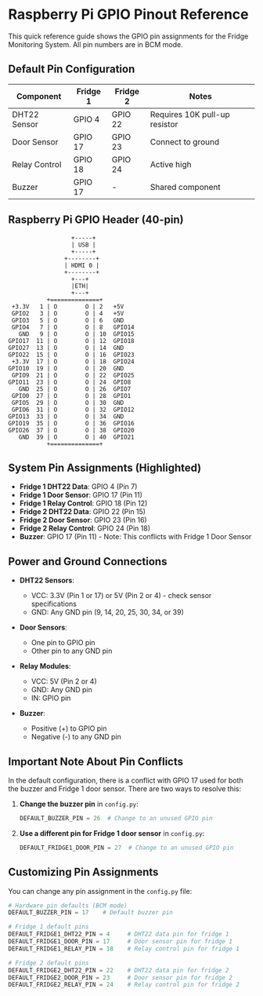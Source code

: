 # Raspberry Pi GPIO Pinout Reference

This quick reference guide shows the GPIO pin assignments for the Fridge Monitoring System. All pin numbers are in BCM mode.

## Default Pin Configuration

| Component | Fridge 1 | Fridge 2 | Notes |
|-----------|----------|----------|-------|
| DHT22 Sensor | GPIO 4 | GPIO 22 | Requires 10K pull-up resistor |
| Door Sensor | GPIO 17 | GPIO 23 | Connect to ground |
| Relay Control | GPIO 18 | GPIO 24 | Active high |
| Buzzer | GPIO 17 | - | Shared component |

## Raspberry Pi GPIO Header (40-pin)

```
                  +-----+
                  | USB |
                  +-----+
                +--------+
                | HDMI 0 |
                +--------+
                  +---+
                  |ETH|
                  +---+
           +==============+
 +3.3V   1 | O        O | 2   +5V
 GPIO2   3 | O        O | 4   +5V
 GPIO3   5 | O        O | 6   GND
 GPIO4   7 | O        O | 8   GPIO14
   GND   9 | O        O | 10  GPIO15
GPIO17  11 | O        O | 12  GPIO18
GPIO27  13 | O        O | 14  GND
GPIO22  15 | O        O | 16  GPIO23
 +3.3V  17 | O        O | 18  GPIO24
GPIO10  19 | O        O | 20  GND
 GPIO9  21 | O        O | 22  GPIO25
GPIO11  23 | O        O | 24  GPIO8
   GND  25 | O        O | 26  GPIO7
 GPIO0  27 | O        O | 28  GPIO1
 GPIO5  29 | O        O | 30  GND
 GPIO6  31 | O        O | 32  GPIO12
GPIO13  33 | O        O | 34  GND
GPIO19  35 | O        O | 36  GPIO16
GPIO26  37 | O        O | 38  GPIO20
   GND  39 | O        O | 40  GPIO21
           +==============+
```

## System Pin Assignments (Highlighted)

- **Fridge 1 DHT22 Data**: GPIO 4 (Pin 7)
- **Fridge 1 Door Sensor**: GPIO 17 (Pin 11)
- **Fridge 1 Relay Control**: GPIO 18 (Pin 12)
- **Fridge 2 DHT22 Data**: GPIO 22 (Pin 15)
- **Fridge 2 Door Sensor**: GPIO 23 (Pin 16)
- **Fridge 2 Relay Control**: GPIO 24 (Pin 18)
- **Buzzer**: GPIO 17 (Pin 11) - Note: This conflicts with Fridge 1 Door Sensor

## Power and Ground Connections

- **DHT22 Sensors**: 
  - VCC: 3.3V (Pin 1 or 17) or 5V (Pin 2 or 4) - check sensor specifications
  - GND: Any GND pin (9, 14, 20, 25, 30, 34, or 39)
  
- **Door Sensors**:
  - One pin to GPIO pin
  - Other pin to any GND pin

- **Relay Modules**:
  - VCC: 5V (Pin 2 or 4)
  - GND: Any GND pin
  - IN: GPIO pin

- **Buzzer**:
  - Positive (+) to GPIO pin
  - Negative (-) to any GND pin

## Important Note About Pin Conflicts

In the default configuration, there is a conflict with GPIO 17 used for both the buzzer and Fridge 1 door sensor. There are two ways to resolve this:

1. **Change the buzzer pin** in `config.py`:
   ```python
   DEFAULT_BUZZER_PIN = 26  # Change to an unused GPIO pin
   ```

2. **Use a different pin for Fridge 1 door sensor** in `config.py`:
   ```python
   DEFAULT_FRIDGE1_DOOR_PIN = 27  # Change to an unused GPIO pin
   ```

## Customizing Pin Assignments

You can change any pin assignment in the `config.py` file:

```python
# Hardware pin defaults (BCM mode)
DEFAULT_BUZZER_PIN = 17    # Default buzzer pin

# Fridge 1 default pins
DEFAULT_FRIDGE1_DHT22_PIN = 4     # DHT22 data pin for fridge 1
DEFAULT_FRIDGE1_DOOR_PIN = 17     # Door sensor pin for fridge 1
DEFAULT_FRIDGE1_RELAY_PIN = 18    # Relay control pin for fridge 1

# Fridge 2 default pins
DEFAULT_FRIDGE2_DHT22_PIN = 22    # DHT22 data pin for fridge 2
DEFAULT_FRIDGE2_DOOR_PIN = 23     # Door sensor pin for fridge 2
DEFAULT_FRIDGE2_RELAY_PIN = 24    # Relay control pin for fridge 2
```